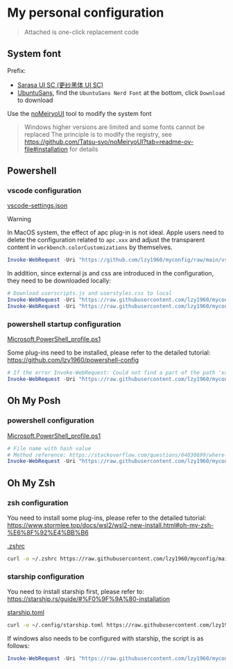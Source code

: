 # My personal configuration

> Attached is one-click replacement code

## System font

Prefix:

- [Sarasa UI SC (更纱黑体 UI SC)](https://github.com/be5invis/Sarasa-Gothic/releases)
- [UbuntuSans](https://www.nerdfonts.com/font-downloads), find the `UbuntuSans Nerd Font` at the bottom, click `Download` to download

Use the [noMeiryoUI](https://github.com/Tatsu-syo/noMeiryoUI/releases) tool to modify the system font

> Windows higher versions are limited and some fonts cannot be replaced
> The principle is to modify the registry, see https://github.com/Tatsu-syo/noMeiryoUI?tab=readme-ov-file#installation for details

## Powershell

### vscode configuration

[vscode-settings.json](https://github.com/lzy1960/myconfig/blob/main/vscode-settings.json)

> [!WARNING]
> In MacOS system, the effect of apc plug-in is not ideal. Apple users need to delete the configuration related to `apc.xxx` and adjust the transparent content in `workbench.colorCustomizations` by themselves.

```powershell
Invoke-WebRequest -Uri "https://github.com/lzy1960/myconfig/raw/main/vscode-settings.json" -OutFile "$env:APPDATA\Code\User\settings.json"
```

In addition, since external js and css are introduced in the configuration, they need to be downloaded locally:

```powershell
# Download userscripts.js and userstyles.css to local
Invoke-WebRequest -Uri "https://raw.githubusercontent.com/lzy1960/myconfig/main/userscripts.js" -OutFile "C:\users\\$env:UserName\\.vscode\\userscripts.js"
Invoke-WebRequest -Uri "https://raw.githubusercontent.com/lzy1960/myconfig/main/userstyles.css" -OutFile "C:\users\\$env:UserName\\.vscode\\userstyles.css"
```

### powershell startup configuration

[Microsoft.PowerShell_profile.ps1](https://github.com/lzy1960/myconfig/blob/main/Microsoft.PowerShell_profile.ps1)

Some plug-ins need to be installed, please refer to the detailed tutorial: https://github.com/lzy1960/powershell-config

```powershell
# If the error Invoke-WebRequest: Could not find a part of the path 'xxx' is reported, first check whether the front directory of $PROFILE exists.
Invoke-WebRequest -Uri "https://raw.githubusercontent.com/lzy1960/myconfig/main/Microsoft.PowerShell_profile.ps1" -OutFile "$PROFILE"
```

## Oh My Posh

### powershell configuration

[Microsoft.PowerShell_profile.ps1](https://github.com/lzy1960/myconfig/blob/main/Microsoft.PowerShell_profile.ps1)

```powershell
# File name with hash value
# Method reference: https://stackoverflow.com/questions/64030699/where-is-settings-json-for-powershell-configuration-in-windows-terminal
Invoke-WebRequest -Uri "https://raw.githubusercontent.com/lzy1960/myconfig/main/Microsoft.PowerShell_profile.ps1" -OutFile "$(Get-Item ("C:\users\\$env:UserName\AppData \Local\Packages\Microsoft.WindowsTerminal_*\LocalState\settings.json")).FullName"
```

## Oh My Zsh

### zsh configuration

You need to install some plug-ins, please refer to the detailed tutorial: https://www.stormlee.top/docs/wsl2/wsl2-new-install.html#oh-my-zsh-%E6%8F%92%E4%BB%B6

[.zshrc](https://github.com/lzy1960/myconfig/blob/main/.zshrc)

```bash
curl -o ~/.zshrc https://raw.githubusercontent.com/lzy1960/myconfig/main/.zshrc
```

### starship configuration

You need to install starship first, please refer to: https://starship.rs/guide/#%F0%9F%9A%80-installation

[starship.toml](https://github.com/lzy1960/myconfig/blob/main/starship.toml)

```bash
curl -o ~/.config/starship.toml https://raw.githubusercontent.com/lzy1960/myconfig/main/starship.toml
```

If windows also needs to be configured with starship, the script is as follows:

```powershell
Invoke-WebRequest -Uri "https://raw.githubusercontent.com/lzy1960/myconfig/main/starship.toml" -OutFile "C:\users\\$env:UserName\\.config\\starship.toml"
```
